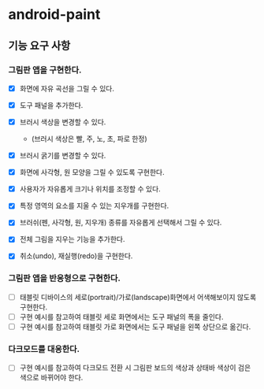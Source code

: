 # android-paint

## 기능 요구 사항

### 그림판 앱을 구현한다.

- [x] 화면에 자유 곡선을 그릴 수 있다.
- [x] 도구 패널을 추가한다.
- [x] 브러시 색상을 변경할 수 있다.
    - (브러시 색상은 빨, 주, 노, 초, 파로 한정)
- [x] 브러시 굵기를 변경할 수 있다.

- [x] 화면에 사각형, 원 모양을 그릴 수 있도록 구현한다.
- [x] 사용자가 자유롭게 크기나 위치를 조정할 수 있다.
- [x] 특정 영역의 요소를 지울 수 있는 지우개를 구현한다.
- [x] 브러쉬(펜, 사각형, 원, 지우개) 종류를 자유롭게 선택해서 그릴 수 있다.
- [x] 전체 그림을 지우는 기능을 추가한다.
- [x] 취소(undo), 재실행(redo)을 구현한다.

### 그림판 앱을 반응형으로 구현한다.

- [ ] 태블릿 디바이스의 세로(portrait)/가로(landscape)화면에서 어색해보이지 않도록 구현한다.
- [ ] 구현 예시를 참고하여 태블릿 세로 화면에서는 도구 패널의 폭을 줄인다.
- [ ] 구현 예시를 참고하여 태블릿 가로 화면에서는 도구 패널을 왼쪽 상단으로 옮긴다.

### 다크모드를 대응한다.

- [ ] 구현 예시를 참고하여 다크모드 전환 시 그림판 보드의 색상과 상태바 색상이 검은색으로 바뀌어야 한다.
